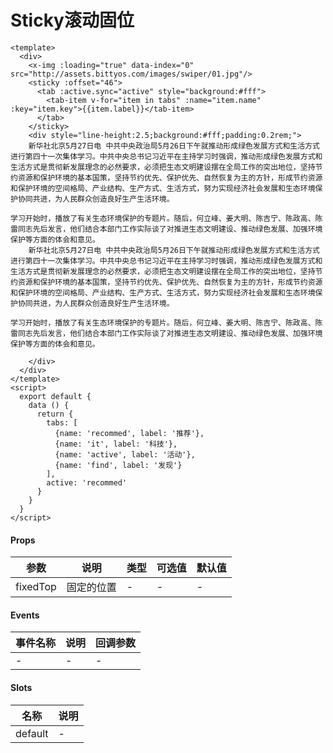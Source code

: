 # Sticky滚动固位

```
<template>
  <div>
    <x-img :loading="true" data-index="0" src="http://assets.bittyos.com/images/swiper/01.jpg"/>
    <sticky :offset="46">
      <tab :active.sync="active" style="background:#fff">
        <tab-item v-for="item in tabs" :name="item.name" :key="item.key">{{item.label}}</tab-item>
      </tab>
    </sticky>
    <div style="line-height:2.5;background:#fff;padding:0.2rem;">
    新华社北京5月27日电 中共中央政治局5月26日下午就推动形成绿色发展方式和生活方式进行第四十一次集体学习。中共中央总书记习近平在主持学习时强调，推动形成绿色发展方式和生活方式是贯彻新发展理念的必然要求，必须把生态文明建设摆在全局工作的突出地位，坚持节约资源和保护环境的基本国策，坚持节约优先、保护优先、自然恢复为主的方针，形成节约资源和保护环境的空间格局、产业结构、生产方式、生活方式，努力实现经济社会发展和生态环境保护协同共进，为人民群众创造良好生产生活环境。

学习开始时，播放了有关生态环境保护的专题片。随后，何立峰、姜大明、陈吉宁、陈政高、陈雷同志先后发言，他们结合本部门工作实际谈了对推进生态文明建设、推动绿色发展、加强环境保护等方面的体会和意见。
    新华社北京5月27日电 中共中央政治局5月26日下午就推动形成绿色发展方式和生活方式进行第四十一次集体学习。中共中央总书记习近平在主持学习时强调，推动形成绿色发展方式和生活方式是贯彻新发展理念的必然要求，必须把生态文明建设摆在全局工作的突出地位，坚持节约资源和保护环境的基本国策，坚持节约优先、保护优先、自然恢复为主的方针，形成节约资源和保护环境的空间格局、产业结构、生产方式、生活方式，努力实现经济社会发展和生态环境保护协同共进，为人民群众创造良好生产生活环境。

学习开始时，播放了有关生态环境保护的专题片。随后，何立峰、姜大明、陈吉宁、陈政高、陈雷同志先后发言，他们结合本部门工作实际谈了对推进生态文明建设、推动绿色发展、加强环境保护等方面的体会和意见。
  
    </div>
  </div>
</template>
<script>
  export default {
    data () {
      return {
        tabs: [
          {name: 'recommed', label: '推荐'},
          {name: 'it', label: '科技'},
          {name: 'active', label: '活动'},
          {name: 'find', label: '发现'}
        ],
        active: 'recommed'
      }
    }
  }
</script>
```

#### Props
| 参数      | 说明    | 类型      | 可选值       | 默认值   |
|---------- |-------- |---------- |------------- |--------- |
| fixedTop     | 固定的位置   | -  |   -       |    -    |

#### Events
| 事件名称 | 说明 | 回调参数 |
|---------|--------|---------|
| - | - | - |

#### Slots
| 名称 | 说明 | 
|---------|--------|
| default | - |
